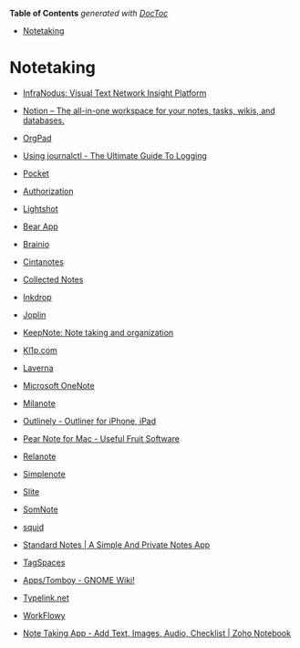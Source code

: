 <!-- START doctoc generated TOC please keep comment here to allow auto update -->
<!-- DON'T EDIT THIS SECTION, INSTEAD RE-RUN doctoc TO UPDATE -->
**Table of Contents**  *generated with [DocToc](https://github.com/thlorenz/doctoc)*

- [Notetaking](#notetaking)

<!-- END doctoc generated TOC please keep comment here to allow auto update -->

# Notetaking

- [InfraNodus: Visual Text Network Insight Platform](https://infranodus.com/)

- [Notion – The all-in-one workspace for your notes, tasks, wikis, and databases.](https://danielamuntyan.notion.site/?ref=producthunt)

- [OrgPad](https://orgpad.com/list)

- [Using journalctl - The Ultimate Guide To Logging](https://www.loggly.com/ultimate-guide/using-journalctl)

- [Pocket](https://app.getpocket.com/)

- [Authorization](https://disk.yandex.com/notes)

- [Lightshot](https://prnt.sc/)

- [Bear App](https://bear.app/)

- [Brainio](https://brainio.com/)

- [Cintanotes](https://cintanotes.com/)

- [Collected Notes](https://collectednotes.com/)

- [Inkdrop](https://www.inkdrop.app/)

- [Joplin](https://joplinapp.org/)

- [KeepNote: Note taking and organization](https://keepnote.org/)

- [Kl1p.com](https://kl1p.com/)

- [Laverna](https://laverna.cc/)

- [Microsoft OneNote](https://www.onenote.com/)

- [Milanote](https://www.milanote.com/)

- [Outlinely - Outliner for iPhone, iPad](https://glamdevelopment.com/outlinely/ios)

- [Pear Note for Mac - Useful Fruit Software](https://www.usefulfruit.com/pearnote)

- [Relanote](https://relanote.com/)

- [Simplenote](https://simplenote.com/)

- [Slite](https://slite.com/)

- [SomNote](https://somcloud.com/about/somnote)

- [squid](https://squidnotes.com/)

- [Standard Notes | A Simple And Private Notes App](https://standardnotes.org/)

- [TagSpaces](https://www.tagspaces.org/)

- [Apps/Tomboy - GNOME Wiki!](https://wiki.gnome.org/Apps/Tomboy)

- [Typelink.net](https://typelink.net/)

- [WorkFlowy](https://workflowy.com/)

- [Note Taking App - Add Text, Images, Audio, Checklist | Zoho Notebook](https://www.zoho.com/notebook)
